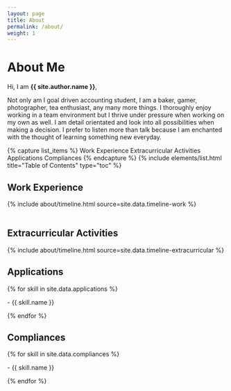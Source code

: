 ```yaml
---
layout: page
title: About
permalink: /about/
weight: 1
---
```


# **About Me**

Hi, I am **{{ site.author.name }}**,

Not only am I goal driven accounting student, I am a baker, gamer, photographer, tea enthusiast, any many more things. I thoroughly enjoy working in a team environment but I thrive under pressure when working on my own as well. I am detail orientated and look into all possibilities when making a decision. I prefer to listen more than talk because I am enchanted with the thought of learning something new everyday.

{% capture list_items %}
Work Experience
Extracurricular Activities
Applications
Compliances
{% endcapture %}
{% include elements/list.html title="Table of Contents" type="toc" %}

## Work Experience

<div class="row">
{% include about/timeline.html source=site.data.timeline-work %}
</div>

<br>

## Extracurricular Activities
<div class="row">
{% include about/timeline.html source=site.data.timeline-extracurricular %}
</div>

<div class="row">

  <div class="col-lg">
    <h2 id="applications">Applications</h2>
      {% for skill in site.data.applications %}
        <p>- {{ skill.name }}</p>
      {% endfor %}
  </div>

  <div class="col-lg">
    <h2 id="compliances">Compliances</h2>
      {% for skill in site.data.compliances %}
        <p>- {{ skill.name }}</p>
      {% endfor %}
  </div>

</div>
